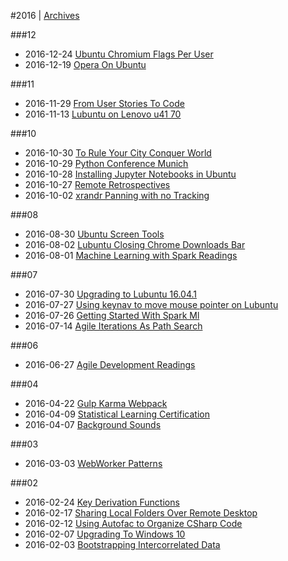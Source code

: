 
#2016 | [Archives](#index/contents.md)

###12
* 2016-12-24 [Ubuntu Chromium Flags Per User](#blog/2016/2016-12-24-Ubuntu-Chromium-Flags-Per-User.md)
* 2016-12-19 [Opera On Ubuntu](#blog/2016/2016-12-19-Opera-On-Ubuntu.md)

###11
* 2016-11-29 [From User Stories To Code](#blog/2016/2016-11-29-From-User-Stories-To-Code.md)
* 2016-11-13 [Lubuntu on Lenovo u41 70](#blog/2016/2016-11-13-Lubuntu-on-Lenovo-u41-70.md)

###10
* 2016-10-30 [To Rule Your City Conquer World](#blog/2016/2016-10-30-To-Rule-Your-City-Conquer-World.md)
* 2016-10-29 [Python Conference Munich](#blog/2016/2016-10-29-Python-Conference-Munich.md)
* 2016-10-28 [Installing Jupyter Notebooks in Ubuntu](#blog/2016/2016-10-28-Installing-Jupyter-Notebooks-in-Ubuntu.md)
* 2016-10-27 [Remote Retrospectives](#blog/2016/2016-10-27-Remote-Retrospectives.md)
* 2016-10-02 [xrandr Panning with no Tracking](#blog/2016/2016-10-02-xrandr-Panning-with-no-Tracking.md)

###08
* 2016-08-30 [Ubuntu Screen Tools](#blog/2016/2016-08-30-Ubuntu-Screen-Tools.md)
* 2016-08-02 [Lubuntu Closing Chrome Downloads Bar](#blog/2016/2016-08-02-Lubuntu-Closing-Chrome-Downloads-Bar.md)
* 2016-08-01 [Machine Learning with Spark Readings](#blog/2016/2016-08-01-Machine-Learning-with-Spark-Readings.md)

###07
* 2016-07-30 [Upgrading to Lubuntu 16.04.1](#blog/2016/2016-07-30-Upgrading-to-Lubuntu-16.04.1.md)
* 2016-07-27 [Using keynav to move mouse pointer on Lubuntu](#blog/2016/2016-07-27-Using-keynav-to-move-mouse-pointer-on-Lubuntu.md)
* 2016-07-26 [Getting Started With Spark Ml](#blog/2016/2016-07-26-Getting-Started-With-Spark-Ml.md)
* 2016-07-14 [Agile Iterations As Path Search](#blog/2016/2016-07-14-Agile-Iterations-As-Path-Search.md)

###06
* 2016-06-27 [Agile Development Readings](#blog/2016/2016-06-27-Agile-Development-Readings.md)

###04
* 2016-04-22 [Gulp Karma Webpack](#blog/2016/2016-04-22-Gulp-Karma-Webpack.md)
* 2016-04-09 [Statistical Learning Certification](#blog/2016/2016-04-09-Statistical-Learning-Certification.md)
* 2016-04-07 [Background Sounds](#blog/2016/2016-04-07-Background-Sounds.md)

###03
* 2016-03-03 [WebWorker Patterns](#blog/2016/2016-03-03-WebWorker-Patterns.md)

###02
* 2016-02-24 [Key Derivation Functions](#blog/2016/2016-02-24-Key-Derivation-Functions.md)
* 2016-02-17 [Sharing Local Folders Over Remote Desktop](#blog/2016/2016-02-17-Sharing-Local-Folders-Over-Remote-Desktop.md)
* 2016-02-12 [Using Autofac to Organize CSharp Code](#blog/2016/2016-02-12-Using-Autofac-to-Organize-CSharp-Code.md)
* 2016-02-07 [Upgrading To Windows 10](#blog/2016/2016-02-07-Upgrading-To-Windows-10.md)
* 2016-02-03 [Bootstrapping Intercorrelated Data](#blog/2016/2016-02-03-Bootstrapping-Intercorrelated-Data.md)
